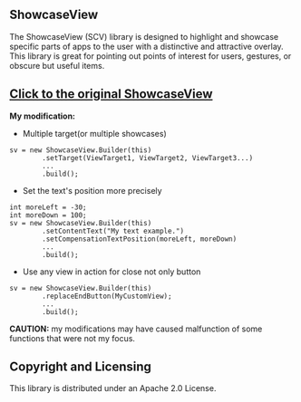 ShowcaseView
---

The ShowcaseView (SCV) library is designed to highlight and showcase specific parts of apps to the user with a distinctive and attractive overlay. This library is great for pointing out points of interest for users, gestures, or obscure but useful items.

[Click to the original ShowcaseView](https://github.com/amlcurran/ShowcaseView)
---

**My modification:**
- Multiple target(or multiple showcases)
~~~
sv = new ShowcaseView.Builder(this)
        .setTarget(ViewTarget1, ViewTarget2, ViewTarget3...)
        ...
        .build();
~~~
- Set the text's position more precisely
~~~
int moreLeft = -30;
int moreDown = 100;
sv = new ShowcaseView.Builder(this)
        .setContentText("My text example.")
        .setCompensationTextPosition(moreLeft, moreDown)
        ...
        .build();
~~~
- Use any view in action for close not only button
~~~
sv = new ShowcaseView.Builder(this)
        .replaceEndButton(MyCustomView);
        ...
        .build();
~~~

**CAUTION:**
 my modifications may have caused malfunction of some functions that were not my focus.


Copyright and Licensing
----
This library is distributed under an Apache 2.0 License.
